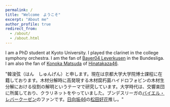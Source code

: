 ```yaml
---
permalink: /
title: "Welcome　ようこそ"
excerpt: "About me"
author_profile: true
redirect_from: 
  - /about/
  - /about.html
---
```


I am a PhD student at Kyoto University. I played the clarinet in the college symphony orchestra. I am the fan of [Bayer04 Leverkusen](https://www.bayer04.de/de-de) in the Bundesliga. I am also the fan of [Konoka Matsuda](https://www.hinatazaka46.com/s/official/diary/member/list?ima=0000&ct=18) of [Hinatakaza46](https://www.hinatazaka46.com/s/official/?ima=0000). 

"韓浚弦（はん　しゅんげん）と申します。現在は京都大学大学院博士課程に在籍しております。木材分解時に高発現する木材腐朽菌ハイドロフォビンの木材生分解における役割の解明というテーマで研究しています。大学時代は、交響楽団に所属しており、クラリネットをやっていました。ブンデスリーガの[バイエル・レバークーゼン](https://www.bayer04.de/de-de)のファンです。[日向坂46](https://www.hinatazaka46.com/s/official/?ima=0000)の[松田好花](https://www.hinatazaka46.com/s/official/diary/member/list?ima=0000&ct=18)推し。"
